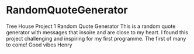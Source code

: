 # RandomQuoteGenerator
Tree House Project 1 Random Quote Generator
This is a random quote generator with messages that insoire and are close to my heart.
I found this project challenging and inspiring for my first programme.
The first of many to come!
Good vibes Henry 
